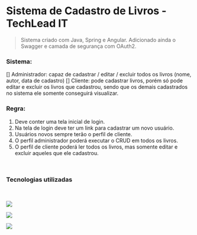 # Sistema de Cadastro de Livros - TechLead IT

> Sistema criado com Java, Spring e Angular.
> Adicionado ainda o Swagger e camada de segurança com OAuth2.

### Sistema:
[] Administrador: capaz de cadastrar / editar / excluir todos os livros (nome, autor, data de cadastro)
[] Cliente: pode cadastrar livros, porém só pode editar e excluir os livros que cadastrou, sendo que os demais cadastrados no sistema ele somente conseguirá visualizar.

### Regra:
1. Deve conter uma tela inicial de login.
2. Na tela de login deve ter um link para cadastrar um novo usuário.
3. Usuários novos sempre terão o perfil de cliente.
4. O perfil administrador poderá executar o CRUD em todos os livros.
5. O perfil de cliente poderá ler todos os livros, mas somente editar e excluir aqueles que ele cadastrou.

<br />

### Tecnologias utilizadas

<br />

![](https://img.shields.io/badge/Java-ED8B00?style=for-the-badge&logo=java&logoColor=white)

![](https://img.shields.io/badge/Angular-DD0031?style=for-the-badge&logo=angular&logoColor=white)

![](https://img.shields.io/badge/Spring-6DB33F?style=for-the-badge&logo=spring&logoColor=white)

